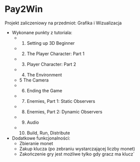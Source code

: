 # Pay2Win
Projekt zaliczeniowy na przedmiot: Grafika i Wizualizacja
- Wykonane punkty z tutoriala:
    - 1. Setting up 3D Beginner
    - 2. The Player Character: Part 1
    - 3. Player Character: Part 2
    - 4. The Environment
    - 5 The Camera
    - 6. Ending the Game
    - 7. Enemies, Part 1: Static Observers
    - 8. Enemies, Part 2: Dynamic Observers
    - 9. Audio
    - 10. Build, Run, Distribute
- Dodatkowe funkcjonalności:
    - Zbieranie monet
    - Zakup klucza (po zebraniu wystarczającej liczby monet)
    - Zakończenie gry jest możliwe tylko gdy gracz ma klucz` 
